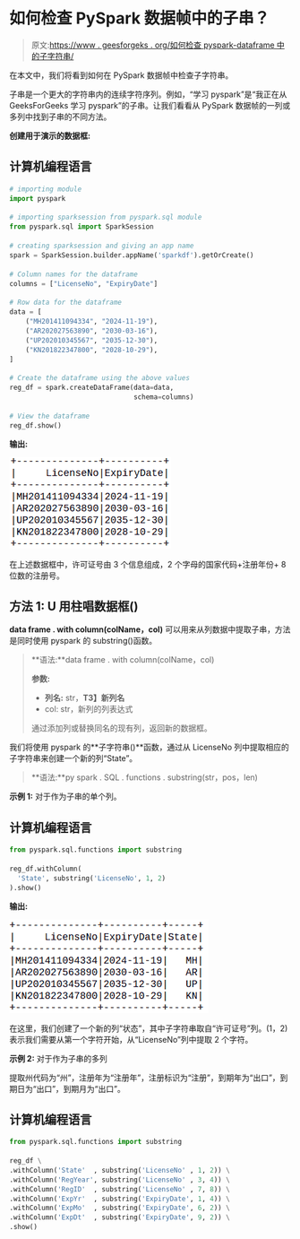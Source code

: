 # 如何检查 PySpark 数据帧中的子串？

> 原文:[https://www . geesforgeks . org/如何检查 pyspark-dataframe 中的子字符串/](https://www.geeksforgeeks.org/how-to-check-for-a-substring-in-a-pyspark-dataframe/)

在本文中，我们将看到如何在 PySpark 数据帧中检查子字符串。

子串是一个更大的字符串内的连续字符序列。例如，“学习 pyspark”是“我正在从 GeeksForGeeks 学习 pyspark”的子串。让我们看看从 PySpark 数据帧的一列或多列中找到子串的不同方法。

**创建用于演示的数据框:**

## 计算机编程语言

```py
# importing module
import pyspark

# importing sparksession from pyspark.sql module
from pyspark.sql import SparkSession

# creating sparksession and giving an app name
spark = SparkSession.builder.appName('sparkdf').getOrCreate()

# Column names for the dataframe
columns = ["LicenseNo", "ExpiryDate"]

# Row data for the dataframe
data = [
    ("MH201411094334", "2024-11-19"),
    ("AR202027563890", "2030-03-16"),
    ("UP202010345567", "2035-12-30"),
    ("KN201822347800", "2028-10-29"),
]

# Create the dataframe using the above values
reg_df = spark.createDataFrame(data=data,
                               schema=columns)

# View the dataframe
reg_df.show()
```

**输出:**

![](img/bb51850b5c20774c1d2c327ccf5b6165.png)

在上述数据框中，许可证号由 3 个信息组成，2 个字母的国家代码+注册年份+ 8 位数的注册号。

## **方法 1: U** 用柱唱数据框()

**data frame . with column(colName，col)** 可以用来从列数据中提取子串，方法是同时使用 pyspark 的 substring()函数。

> **语法:**data frame . with column(colName，col)
> 
> **参数:**
> 
> *   **列名:** str，**T3】新列名**
> *   col: str，新列的列表达式
> 
> 通过添加列或替换同名的现有列，返回新的数据框。

我们将使用 pyspark 的**子字符串()**函数，通过从 LicenseNo 列中提取相应的子字符串来创建一个新的列“State”。

> **语法:**py spark . SQL . functions . substring(str，pos，len)

**示例 1:** 对于作为子串的单个列。

## 计算机编程语言

```py
from pyspark.sql.functions import substring

reg_df.withColumn(
  'State', substring('LicenseNo', 1, 2)
).show()
```

**输出:**

![](img/8402c3fb9e7eabd28dc88618c3a97644.png)

在这里，我们创建了一个新的列“状态”，其中子字符串取自“许可证号”列。(1，2)表示我们需要从第一个字符开始，从“LicenseNo”列中提取 2 个字符。

**示例 2:** 对于作为子串的多列

提取州代码为“州”，注册年为“注册年”，注册标识为“注册”，到期年为“出口”，到期日为“出口”，到期月为“出口”。

## 计算机编程语言

```py
from pyspark.sql.functions import substring

reg_df \
.withColumn('State'  , substring('LicenseNo' , 1, 2)) \
.withColumn('RegYear', substring('LicenseNo' , 3, 4)) \
.withColumn('RegID'  , substring('LicenseNo' , 7, 8)) \
.withColumn('ExpYr'  , substring('ExpiryDate', 1, 4)) \
.withColumn('ExpMo'  , substring('ExpiryDate', 6, 2)) \
.withColumn('ExpDt'  , substring('ExpiryDate', 9, 2)) \
.show()
```